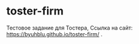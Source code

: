 # toster-firm
Тестовое задание для Тостера,
Ссылка на сайт:
https://byuhblu.github.io/toster-firm/ .
